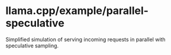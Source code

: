 # llama.cpp/example/parallel-speculative

Simplified simulation of serving incoming requests in parallel with speculative sampling.
